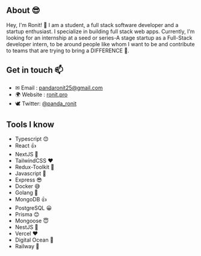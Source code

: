 ## About 😎
Hey, I'm Ronit! 👋 I am a student, a full stack software developer and a startup enthusiast. I specialize in building full stack web apps. Currently, I’m looking for an internship at a seed or series-A stage startup as a Full-Stack developer intern, to be around people like whom I want to be and contribute to teams that are trying to bring a DIFFERENCE 🚀. 

## Get in touch 📫
- ✉ Email : [pandaronit25@gmail.com](mailto:pandaronit25@gmail.com)
- 🌍 Website : [ronit.pro](https://ronit.pro)
- 🕊️ Twitter: [@panda_ronit](https://twitter.com/panda_ronit)

## Tools I know
- Typescript 😊
- React 👍
- NextJS 🚀
- TailwindCSS ♥️
- Redux-Toolkit 💪
- Javascript 🙂
- Express 😎
- Docker 😅
- Golang 👋
- MongoDB 👍
- PostgreSQL 😀
- Prisma 😊
- Mongoose 😇
- NestJS 💪
- Vercel ♥️
- Digital Ocean 🚀
- Railway 💪
